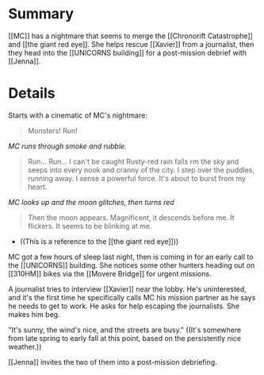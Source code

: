 # Summary

[[MC]] has a nightmare that seems to merge the [[Chronorift Catastrophe]] and [[the giant red eye]]. She helps rescue [[Xavier]] from a journalist, then they head into the [[UNICORNS building]] for a post-mission debrief with [[Jenna]].

# Details

Starts with a cinematic of MC's nightmare:
> Monsters! Run!

*MC runs through smoke and rubble.*

> Run... Run... I can't be caught
> Rusty-red rain falls rm the sky and seeps into every nook and cranny of the city. I step over the puddles, running away.
> I sense a powerful force. It's about to burst from my heart.

*MC looks up and the moon glitches, then turns red*

> Then the moon appears. Magnificent, it descends before me. It flickers.
> It seems to be blinking at me.
* ((This is a reference to the [[the giant red eye]]))

MC got a few hours of sleep last night, then is coming in for an early call to the [[UNICORNS]] building. She notices some other hunters heading out on [[310HM]] bikes via the [[Movere Bridge]] for urgent missions.

A journalist tries to interview [[Xavier]] near the lobby. He's uninterested, and it's the first time he specifically calls MC his mission partner as he says he needs to get to work. He asks for help escaping the journalists. She makes him beg.

"It's sunny, the wind's nice, and the streets are busy." ((It's somewhere from late spring to early fall at this point, based on the persistently nice weather.))

[[Jenna]] invites the two of them into a post-mission debriefing.
